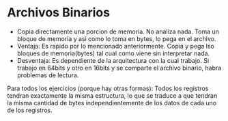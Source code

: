 # Archivos Binarios

- Copia directamente una porcion de memoria. No analiza nada. Toma un bloque de memoria y asi como lo toma en bytes, lo pega en el archivo.
- Ventaja: Es rapido por lo mencionado anteriormente. Copia y pega lso bloques de memoria(bytes) tal cual como viene sin interpretar nada.
- Desventaja: Es dependiente de la arquitectura con la cual trabajo. Si trabajo en 64bits y otro en 16bits y se comparte el archivo binario, habra problemas de lectura.
        
        
Para todos los ejercicios (porque hay otras formas): Todos los registros tendran exactamente la misma estructura, lo que se traduce a que tendran la misma cantidad de bytes 
independientemente de los datos de cada uno de los registros. 

